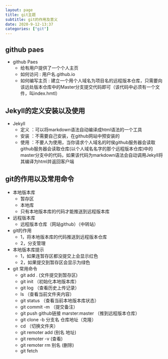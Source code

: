 ```yaml
---
layout: page
title: git主题
subtitle: git的作用及意义
date: 2020-9-12-13:37
categories: ["git"]
---
```



## github paes

- github Paes
   - 给有用户提供了一个个人主页
   - 如何访问 : 用户名.github.io
   - 如何编写主页 : 建立一个用个人域名为项目名的远程版本仓库，只需要向该远处版本仓库中的Master分支提交代码即可（该代码中必须有一个文件，叫index.hmtl）

## Jekyll的定义安装以及使用

- Jekyll
   - 定义 ：可以将markdown语法自动编译成html语法的一个工具
   - 安装 ：不需要自己安装，在github网站中预安装的
   - 使用 ：不要人为使用，当你请求个人域名的时侯github服务器会读取github服务器会读取仓库(以个人域名名字的那个远程版本仓库)中的master分支中的代码，如果该代码为markdown语法会自动调用Jekyll将其编译为html并返回客户端

## git的作用以及常用命令

-  本地版本库 
   - 暂存区
   - 本地库
   - 只有本地版本库的代码才能推送到远程版本库
-  远程版本库
   - 远程版本仓库（网站github）（中转站）
- git的作用
   - 1，将本地版本库的代码推送到远程版本仓库
   - 2，分支管理
-  本地版本库提示
   - 1，如果连暂存区都没提交上会显示红色
   - 2，如果提交到暂存区会显示为绿色
- git 常用命令
  - git add . (文件提交到暂存区)
  - git init （初始化本地版本库）
  - git log  （查看历史上传记录）
  - ls （查看当前文件夹内容）
  - git status （查看当前本地版本库状态）
  - git commit -m （提交备注）
  - git push github链接 marster:master （推到远程版本仓库）
  - git clone -b 分支名 仓库地址（克隆）
  - cd （切换文件夹）
  - git remoter add (别名 地址)
  - git remoter -v (查看)
  - git remoter rm 别名 (删除)
  - git fetch